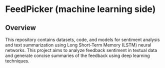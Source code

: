 # FeedPicker (machine learning side)
## Overview
This repository contains datasets, code, and models for sentiment analysis and text summarization using Long Short-Term Memory (LSTM) neural networks. This project aims to analyze feedback sentiment in textual data and generate concise summaries of the feedback using deep learning techniques.
